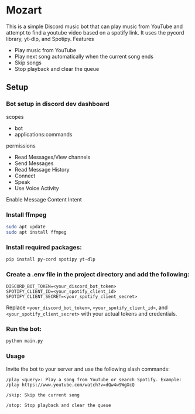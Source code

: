 # Mozart

This is a simple Discord music bot that can play music from YouTube and attempt to find a youtube video based on a spotify link. It uses the pycord library, yt-dlp, and Spotipy.
Features

* Play music from YouTube
* Play next song automatically when the current song ends
* Skip songs
* Stop playback and clear the queue

## Setup

### Bot setup in discord dev dashboard

scopes
* bot
* applications:commands

permissions
* Read Messages/View channels
* Send Messages
* Read Message History
* Connect
* Speak
* Use Voice Activity

Enable Message Content Intent



### Install ffmpeg
```bash
sudo apt update
sudo apt install ffmpeg
```

### Install required packages:
```bash
pip install py-cord spotipy yt-dlp
```

### Create a .env file in the project directory and add the following:

```plaintext
DISCORD_BOT_TOKEN=<your_discord_bot_token>
SPOTIFY_CLIENT_ID=<your_spotify_client_id>
SPOTIFY_CLIENT_SECRET=<your_spotify_client_secret>
```

Replace `<your_discord_bot_token>`, `<your_spotify_client_id>`, and `<your_spotify_client_secret>` with your actual tokens and credentials.

### Run the bot:

```bash
python main.py
```

### Usage
Invite the bot to your server and use the following slash commands:


`/play <query>: Play a song from YouTube or search Spotify. Example: /play https://www.youtube.com/watch?v=dQw4w9WgXcQ`

`/skip: Skip the current song`

`/stop: Stop playback and clear the queue`
